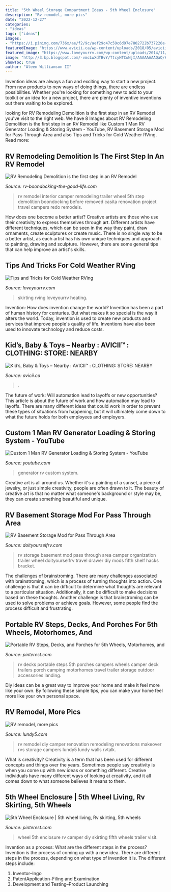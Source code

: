 ```yaml
---
title: "5th Wheel Storage Compartment Ideas - 5th Wheel Enclosure"
description: "Rv remodel, more pics"
date: "2022-12-27"
categories:
- "ideas"
tags: ["ideas"]
images:
- "https://i.pinimg.com/736x/ae/f2/9c/aef29c47c59c6d97e7802722b737220e--camping-outdoors-camping-stuff.jpg"
featuredImage: "https://www.avicii.ca/wp-content/uploads/2018/05/avicii-flowers-section-2.jpg"
featured_image: "https://www.loveyourrv.com/wp-content/uploads/2014/11/Trailer-Skirting.jpg"
image: "http://3.bp.blogspot.com/-vmcLwXdTBvY/TtcyHTCwNjI/AAAAAAAAQaQ/KfFkVH29NOA/s1600/98.jpg"
ShowToc: true
author: "Aleen Williamson II"
---
```



Invention ideas are always a fun and exciting way to start a new project. From new products to new ways of doing things, there are endless possibilities. Whether you're looking for something new to add to your toolkit or an idea for a new project, there are plenty of inventive inventions out there waiting to be explored.

	

		
looking for RV Remodeling Demolition is the first step in an RV Remodel you've visit to the right web. We have 8 Images about RV Remodeling Demolition is the first step in an RV Remodel like Custom 1 Man RV Generator Loading &amp; Storing System - YouTube, RV Basement Storage Mod for Pass Through Area and also Tips and Tricks for Cold Weather RVing. Read more:
		
    
## RV Remodeling Demolition Is The First Step In An RV Remodel

<img loading=lazy src="https://www.rv-boondocking-the-good-life.com/images/xDSCN5728-3.jpg.pagespeed.ic.1BIjU_utdW.jpg" onerror="this.onerror=null;this.src='https://tse4.mm.bing.net/th?id=OIP.s6xZWC3UEPuWNBlnXCQgRQHaFj&amp;pid=15.1';" alt="RV Remodeling Demolition is the first step in an RV Remodel">

_Source: rv-boondocking-the-good-life.com_

>rv remodel interior camper remodeling trailer wheel 5th step demolition boondocking before removed casita renovation project travel campers redo remodels. 

	

How does one become a better artist?
Creative artists are those who use their creativity to express themselves through art. Different artists have different techniques, which can be seen in the way they paint, draw ornaments, create sculptures or create music. There is no single way to be a better artist, as each artist has his own unique techniques and approach to painting, drawing and sculpture. However, there are some general tips that can help improve an artist's skills.

    
## Tips And Tricks For Cold Weather RVing

<img loading=lazy src="https://www.loveyourrv.com/wp-content/uploads/2014/11/Trailer-Skirting.jpg" onerror="this.onerror=null;this.src='https://tse4.mm.bing.net/th?id=OIP.IJZWSoeLvwH0P9lHHss39wHaFj&amp;pid=15.1';" alt="Tips and Tricks for Cold Weather RVing">

_Source: loveyourrv.com_

>skirting rving loveyourrv heating. 

	

Invention: How does invention change the world?
Invention has been a part of human history for centuries. But what makes it so special is the way it alters the world. Today, invention is used to create new products and services that improve people's quality of life. Inventions have also been used to innovate technology and reduce costs.

    
## Kid’s, Baby &amp; Toys – Nearby : AVICII™ : CLOTHING: STORE: NEARBY

<img loading=lazy src="https://www.avicii.ca/wp-content/uploads/2018/05/avicii-flowers-section-2.jpg" onerror="this.onerror=null;this.src='https://tse1.mm.bing.net/th?id=OIP.-mXvKioWX42qIpSv8AvLYQAAAA&amp;pid=15.1';" alt="Kid’s, Baby &amp; Toys – Nearby : AVICII™ : CLOTHING: STORE: NEARBY">

_Source: avicii.ca_

>. 

	

The future of work: Will automation lead to layoffs or new opportunities?
This article is about the future of work and how automation may lead to layoffs. There are many different ideas that could work in order to prevent these types of situations from happening, but it will ultimately come down to what the future holds for both employees and employers.

    
## Custom 1 Man RV Generator Loading &amp; Storing System - YouTube

<img loading=lazy src="http://i1.ytimg.com/vi/rIvz4FdFq6w/maxresdefault.jpg" onerror="this.onerror=null;this.src='https://tse1.mm.bing.net/th?id=OIP.pPYto9SS14HmCo7Iwjiv7gHaEK&amp;pid=15.1';" alt="Custom 1 Man RV Generator Loading &amp; Storing System - YouTube">

_Source: youtube.com_

>generator rv custom system. 

	

Creative art is all around us. Whether it's a painting of a sunset, a piece of jewelry, or just simple creativity, people are often drawn to it. The beauty of creative art is that no matter what someone's background or style may be, they can create something beautiful and unique.

    
## RV Basement Storage Mod For Pass Through Area

<img loading=lazy src="http://www.doityourselfrv.com/wp-content/uploads/2013/04/RV-Basement-Storage-Mod-4.jpg" onerror="this.onerror=null;this.src='https://tse1.mm.bing.net/th?id=OIP.5PmKef1XxSCDq5gxQz6UggAAAA&amp;pid=15.1';" alt="RV Basement Storage Mod for Pass Through Area">

_Source: doityourselfrv.com_

>rv storage basement mod pass through area camper organization trailer wheel doityourselfrv travel drawer diy mods fifth shelf hacks bracket. 

	

The challenges of brainstroming.
There are many challenges associated with brainstroming, which is a process of turning thoughts into action. One challenge is that it can be difficult to determine what thoughts are relevant to a particular situation. Additionally, it can be difficult to make decisions based on these thoughts. Another challenge is that brainstroming can be used to solve problems or achieve goals. However, some people find the process difficult and frustrating.

    
## Portable RV Steps, Decks, And Porches For 5th Wheels, Motorhomes, And

<img loading=lazy src="https://i.pinimg.com/736x/74/67/b6/7467b6307212465084fb7937d07f4c83--decks-and-porches-rv-accessories.jpg" onerror="this.onerror=null;this.src='https://tse4.mm.bing.net/th?id=OIP.t6K-VYKGV44hSVNEaIk8FgHaFj&amp;pid=15.1';" alt="Portable RV Steps, Decks, and Porches for 5th Wheels, Motorhomes, and">

_Source: pinterest.com_

>rv decks portable steps 5th porches campers wheels camper deck trailers porch camping motorhomes travel trailer storage outdoor accessories landing. 

	

Diy ideas can be a great way to improve your home and make it feel more like your own. By following these simple tips, you can make your home feel more like your own personal space.

    
## RV Remodel, More Pics

<img loading=lazy src="http://3.bp.blogspot.com/-vmcLwXdTBvY/TtcyHTCwNjI/AAAAAAAAQaQ/KfFkVH29NOA/s1600/98.jpg" onerror="this.onerror=null;this.src='https://tse3.mm.bing.net/th?id=OIP.WEQr-7UkxeJqeKQNhnbBGwHaF6&amp;pid=15.1';" alt="RV remodel, more pics">

_Source: lundy5.com_

>rv remodel diy camper renovation remodeling renovations makeover rvs storage campers lundy5 lundy walls rvtalk. 

	

What is creativity?
Creativity is a term that has been used for different concepts and things over the years. Sometimes people say creativity is when you come up with new ideas or something different. Creative individuals have many different ways of looking at creativity, and it all comes down to what someone believes it means to them.

    
## 5th Wheel Enclosure | 5th Wheel Living, Rv Skirting, 5th Wheels

<img loading=lazy src="https://i.pinimg.com/736x/ae/f2/9c/aef29c47c59c6d97e7802722b737220e--camping-outdoors-camping-stuff.jpg" onerror="this.onerror=null;this.src='https://tse1.mm.bing.net/th?id=OIP.RiwxLJQwubTnqEJZLoSrxwHaFg&amp;pid=15.1';" alt="5th Wheel Enclosure | 5th wheel living, Rv skirting, 5th wheels">

_Source: pinterest.com_

>wheel 5th enclosure rv camper diy skirting fifth wheels trailer visit. 

	

Invention as a process: What are the different steps in the process?
Invention is the process of coming up with a new idea. There are different steps in the process, depending on what type of invention it is. The different steps include: 
1. Inventor–Ingo 
2. PatentApplication–Filing and Examination 
3. Development and Testing–Product Launching 

